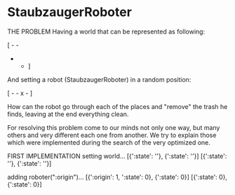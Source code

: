 # StaubzaugerRoboter

THE PROBLEM
Having a world that can be represented as following: 

[ - - 
  - - ]

And setting a robot (StaubzaugerRoboter) in a random position:

[ - -
  x - ]
  
How can the robot go through each of the places and "remove" the trash he finds, leaving at the end everything clean.

For resolving this problem come to our minds not only one way, but many others and very different each one from another.
We try to explain those which were implemented during the search of the very optimized one.

FIRST IMPLEMENTATION
setting world...
[{':state': ''}, {':state': ''}]
[{':state': ''}, {':state': ''}]

adding roboter(":origin")...
[{':origin': 1, ':state': 0}, {':state': 0}]
[{':state': 0}, {':state': 0}]

